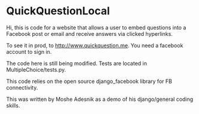 QuickQuestionLocal
==================


Hi, this is code for a website that allows a user to embed questions into a Facebook post or email and receive answers
via clicked hyperlinks.

To see it in prod, to http://www.quickquestion.me. You need a facebook account to sign in.

The code here is still being modified. Tests are located in MultipleChoice/tests.py.

This code relies on the open source django_facebook library for FB connectivity.

This was written by Moshe Adesnik as a demo of his django/general coding skills. 

